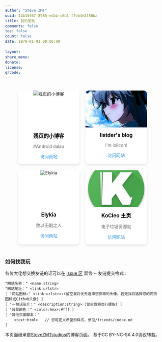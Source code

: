 ```yaml
---
author: "Steve ZMT"
uuid: 13b15467-8985-edbb-c6b1-f7eb4e3f86ba
title: 我的朋友
comments: false
toc: false
count: false
date: 1970-01-01 08:00:00

layout: 
share_menu:
donate:
license:
qrcode: 
---
```



<div class="friends-container" style="display: flex; flex-wrap: wrap; justify-content: center; gap: 20px; padding: 20px;">
<div class="friend-card" style="background: #fff; border-radius: 10px; box-shadow: 0 4px 8px rgba(0,0,0,0.1); overflow: hidden; width: 200px; text-align: center;">
    <div style="height: 120px; overflow: hidden;">
        <img src="https://blog.canyie.top/data/image/avatar_new.jpg" alt="残页的小博客" style="width: 100%; height: 120px; object-fit: cover;">
    </div>
    <div class="friend-info" style="padding: 15px;">
      <h3 style="margin: 0; font-size: 1.2em; color: var(--text-color, #000);">残页的小博客</h3>
      <p style="color: var(--text-color-secondary, #666);">#Android dalao</p>
      <a href="https://blog.canyie.top/" style="color: #3498db; text-decoration: none;">访问网站</a>
    </div>
  </div>
  
  <div class="friend-card" style="background: #fff; border-radius: 10px; box-shadow: 0 4px 8px rgba(0,0,0,0.1); overflow: hidden; width: 200px; text-align: center;">
    <div style="height: 120px; overflow: hidden;">
        <img src="listder.jpg" alt="listder's blog" style="width: 100%; height: 120px; object-fit: cover;">
    </div>
    <div class="friend-info" style="padding: 15px;">
      <h3 style="margin: 0; font-size: 1.2em;  color: var(--text-color, #000);">listder's blog</h3>
      <p style="color: #666;">I'm lolicon!</p>
      <a href="https://blog.listder.xyz/" style="color: #3498db; text-decoration: none;">访问网站</a>
    </div>
  </div>

   <div class="friend-card" style="background: #fff; border-radius: 10px; box-shadow: 0 4px 8px rgba(0,0,0,0.1); overflow: hidden; width: 200px; text-align: center;">
    <div style="height: 120px; overflow: hidden;">
        <img src="https://bu.dusays.com/2024/10/25/671b2438203a6.gif" alt="Elykia" style="width: 100%; height: 120px; object-fit: cover;">
    </div>
    <div class="friend-info" style="padding: 15px;">
      <h3 style="margin: 0; font-size: 1.2em;  color: var(--text-color, #000);">Elykia</h3>
      <p style="color: #666;">致以无暇之人</p>
      <a href="https://blog.elykia.cn/" style="color: #3498db; text-decoration: none;">访问网站</a>
    </div>
  </div>

   <div class="friend-card" style="background: #fff; border-radius: 10px; box-shadow: 0 4px 8px rgba(0,0,0,0.1); overflow: hidden; width: 200px; text-align: center;">
    <div style="height: 120px; overflow: hidden;">
        <img src="39af7994fbe843b7bcc0f9d201d8785a.png" alt="kocleo" style="width: 100%; height: 120px; object-fit: cover;">
    </div>
    <div class="friend-info" style="padding: 15px;">
      <h3 style="margin: 0; font-size: 1.2em;  color: var(--text-color, #000);">KoCleo 主页</h3>
      <p style="color: #666;">电子垃圾资源站</p>
      <a href="http://kc.qutama.de:2086/" style="color: #3498db; text-decoration: none;">访问网站</a>
    </div>
  </div>
  <!-- 可以继续添加更多友链卡片 -->
</div>

### 如何找我玩
各位大佬想交换友链的话可以在 [issue 区](https://github.com/SteveZMTstudios/article-preview/issues/new/choose) 留言～
友链提交格式：
```
"网站名称：" <name:string>
"网站地址：" <link:urlstr>
[ "网站图标:" <link:urlstr>:(留空我将优先选择您页面的头像，若无我将选择您的网页图标或Github头像) ]
[ "一句话简介：" <description:string>:(留空我将自行提取) ]
[ "背景颜色：" <color:hex>:#fff ]
[ "其他页面脚本："
    <text:html>   // 您可定义希望的样式，参见/friends/index.md
]
```
   本页面继承自[SteveZMTstudios](https://blog.stevezmt.com)的博客页面。
   基于CC BY-NC-SA 4.0协议转载。

